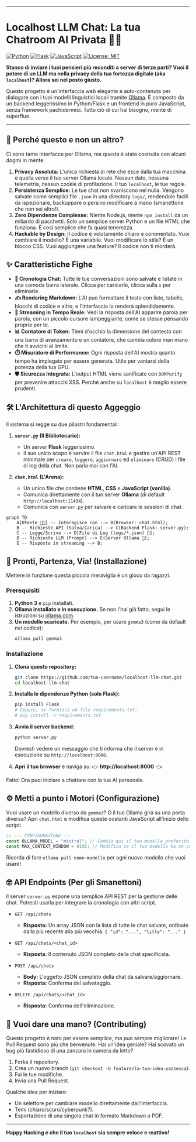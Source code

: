 
---

# Localhost LLM Chat: La tua Chatroom AI Privata 🧠💬

[![Python](https://img.shields.io/badge/Python-3.x-blue.svg)](https://www.python.org/) [![Flask](https://img.shields.io/badge/Flask-2.x-black.svg)](https://flask.palletsprojects.com/) [![JavaScript](https://img.shields.io/badge/JavaScript-ES6-yellow.svg)](https://developer.mozilla.org/it/docs/Web/JavaScript) [![License: MIT](https://img.shields.io/badge/License-MIT-green.svg)](https://opensource.org/licenses/MIT)

**Stanco di inviare i tuoi pensieri più reconditi a server di terze parti? Vuoi il potere di un LLM ma nella privacy della tua fortezza digitale (aka `localhost`)? Allora sei nel posto giusto.**

Questo progetto è un'interfaccia web elegante e auto-contenuta per dialogare con i tuoi modelli linguistici locali tramite [Ollama](https://ollama.com/). È composto da un backend leggerissimo in Python/Flask e un frontend in puro JavaScript, senza framework pachidermici. Tutto ciò di cui hai bisogno, niente di superfluo.

 


---

## 🤔 Perché questo e non un altro?

Ci sono tante interfacce per Ollama, ma questa è stata costruita con alcuni dogmi in mente:

1.  **Privacy Assoluta:** L'unica richiesta di rete che esce dalla tua macchina è quella verso il tuo server Ollama locale. Nessun dato, nessuna telemetria, nessun cookie di profilazione. Il tuo `localhost`, le tue regole.
2.  **Persistenza Semplice:** Le tue chat non svaniscono nel nulla. Vengono salvate come semplici file `.json` in una directory `logs/`, rendendole facili da ispezionare, backuppare o persino modificare a mano (smanettone che non sei altro!).
3.  **Zero Dipendenze Complesse:** Niente Node.js, niente `npm install` da un miliardo di pacchetti. Solo un semplice server Python e un file HTML che funziona. È così semplice che fa quasi tenerezza.
4.  **Hackable by Design:** Il codice è volutamente chiaro e commentato. Vuoi cambiare il modello? È una variabile. Vuoi modificare lo stile? È un blocco CSS. Vuoi aggiungere una feature? Il codice non ti morderà.

## ✨ Caratteristiche Fighe

*   **💾 Cronologia Chat:** Tutte le tue conversazioni sono salvate e listate in una comoda barra laterale. Clicca per caricarle, clicca sulla `x` per eliminarle.
*   **✍️ Rendering Markdown:** L'AI può formattare il testo con liste, tabelle, blocchi di codice e altro, e l'interfaccia lo renderà splendidamente.
*   **💨 Streaming in Tempo Reale:** Vedi la risposta dell'AI apparire parola per parola, con un piccolo cursore lampeggiante, come se stesse pensando proprio per te.
*   **📊 Contatore di Token:** Tieni d'occhio la dimensione del contesto con una barra di avanzamento e un contatore, che cambia colore man mano che ti avvicini al limite.
*   **⏱️ Misuratore di Performance:** Ogni risposta dell'AI mostra quanto tempo ha impiegato per essere generata. Utile per vantarsi della potenza della tua GPU.
*   **🛡️ Sicurezza Integrata:** L'output HTML viene sanificato con `DOMPurify` per prevenire attacchi XSS. Perché anche su `localhost` è meglio essere prudenti.

## 🛠️ L'Architettura di questo Aggeggio

Il sistema si regge su due pilastri fondamentali:

1.  **`server.py` (Il Bibliotecario):**
    *   Un server **Flask** leggerissimo.
    *   Il suo unico scopo è servire il file `chat.html` e gestire un'API REST minimale per `creare`, `leggere`, `aggiornare` ed `eliminare` (CRUD) i file di log della chat. Non parla mai con l'AI.

2.  **`chat.html` (L'Arena):**
    *   Un unico file che contiene **HTML**, **CSS** e **JavaScript (vanilla)**.
    *   Comunica direttamente con il tuo server **Ollama** (di default `http://localhost:11434`).
    *   Comunica con `server.py` per salvare e caricare le sessioni di chat.

```mermaid
graph TD
    A[Utente 👨‍💻] -- Interagisce con --> B(Browser: chat.html);
    B -- Richieste API (Salva/Carica) --> C(Backend Flask: server.py);
    C -- Legge/Scrive --> D[File di Log (logs/*.json) 📝];
    B -- Richieste LLM (Prompt) --> E(Server Ollama 🧠);
    E -- Risposta in streaming --> B;
```

## 🚀 Pronti, Partenza, Via! (Installazione)

Mettere in funzione questa piccola meraviglia è un gioco da ragazzi.

### Prerequisiti

1.  **Python 3** e `pip` installati.
2.  **Ollama installato e in esecuzione.** Se non l'hai già fatto, segui le istruzioni su [ollama.com](https://ollama.com/).
3.  **Un modello scaricato.** Per esempio, per usare `gemma3` (come da default nel codice):
    ```bash
    ollama pull gemma3
    ```

### Installazione

1.  **Clona questo repository:**
    ```bash
    git clone https://github.com/tuo-username/localhost-llm-chat.git
    cd localhost-llm-chat
    ```

2.  **Installa le dipendenze Python (solo Flask):**
    ```bash
    pip install Flask
    # Oppure, se fornisci un file requirements.txt:
    # pip install -r requirements.txt
    ```

3.  **Avvia il server backend:**
    ```bash
    python server.py
    ```
    Dovresti vedere un messaggio che ti informa che il server è in esecuzione su `http://localhost:8000`.

4.  **Apri il tuo browser** e naviga su:
    👉 **http://localhost:8000** 👈

Fatto! Ora puoi iniziare a chattare con la tua AI personale.

## ⚙️ Metti a punto i Motori (Configurazione)

Vuoi usare un modello diverso da `gemma3`? O il tuo Ollama gira su una porta diversa? Apri `chat.html` e modifica queste costanti JavaScript all'inizio dello script:

```javascript
// --- CONFIGURAZIONE ---
const OLLAMA_MODEL = "mistral"; // Cambia qui il tuo modello preferito
const MAX_CONTEXT_WINDOW = 8192; // Modifica se il tuo modello ha un contesto diverso
```

Ricorda di fare `ollama pull nome-modello` per ogni nuovo modello che vuoi usare!

## 🤓 API Endpoints (Per gli Smanettoni)

Il server `server.py` espone una semplice API REST per la gestione delle chat. Potresti usarla per integrare la cronologia con altri script.

*   `GET /api/chats`
    *   **Risposta:** Un array JSON con la lista di tutte le chat salvate, ordinate dalla più recente alla più vecchia. `{ "id": "...", "title": "..." }`

*   `GET /api/chats/<chat_id>`
    *   **Risposta:** Il contenuto JSON completo della chat specificata.

*   `POST /api/chats`
    *   **Body:** L'oggetto JSON completo della chat da salvare/aggiornare.
    *   **Risposta:** Conferma del salvataggio.

*   `DELETE /api/chats/<chat_id>`
    *   **Risposta:** Conferma dell'eliminazione.

## 🤝 Vuoi dare una mano? (Contributing)

Questo progetto è nato per essere semplice, ma può sempre migliorare! Le Pull Request sono più che benvenute. Hai un'idea geniale? Hai scovato un bug più fastidioso di una zanzara in camera da letto?

1.  Forka il repository.
2.  Crea un nuovo branch (`git checkout -b feature/la-tua-idea-pazzesca`).
3.  Fai le tue modifiche.
4.  Invia una Pull Request.

Qualche idea per iniziare:
*   Un selettore per cambiare modello direttamente dall'interfaccia.
*   Temi (chiaro/scuro/cyberpunk?).
*   Esportazione di una singola chat in formato Markdown o PDF.

---

**Happy Hacking e che il tuo `localhost` sia sempre veloce e reattivo!**
